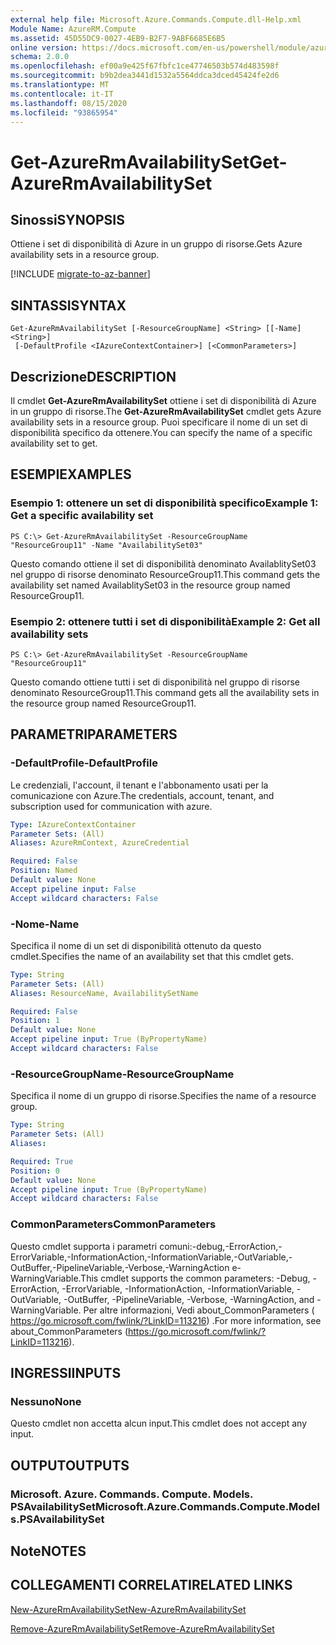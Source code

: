 ```yaml
---
external help file: Microsoft.Azure.Commands.Compute.dll-Help.xml
Module Name: AzureRM.Compute
ms.assetid: 45D55DC9-0027-4EB9-B2F7-9ABF6685E6B5
online version: https://docs.microsoft.com/en-us/powershell/module/azurerm.compute/get-azurermavailabilityset
schema: 2.0.0
ms.openlocfilehash: ef00a9e425f67fbfc1ce47746503b574d483598f
ms.sourcegitcommit: b9b2dea3441d1532a5564ddca3dced45424fe2d6
ms.translationtype: MT
ms.contentlocale: it-IT
ms.lasthandoff: 08/15/2020
ms.locfileid: "93865954"
---
```

# <span data-ttu-id="d2702-101">Get-AzureRmAvailabilitySet</span><span class="sxs-lookup"><span data-stu-id="d2702-101">Get-AzureRmAvailabilitySet</span></span>

## <span data-ttu-id="d2702-102">Sinossi</span><span class="sxs-lookup"><span data-stu-id="d2702-102">SYNOPSIS</span></span>
<span data-ttu-id="d2702-103">Ottiene i set di disponibilità di Azure in un gruppo di risorse.</span><span class="sxs-lookup"><span data-stu-id="d2702-103">Gets Azure availability sets in a resource group.</span></span>

[!INCLUDE [migrate-to-az-banner](../../includes/migrate-to-az-banner.md)]

## <span data-ttu-id="d2702-104">SINTASSI</span><span class="sxs-lookup"><span data-stu-id="d2702-104">SYNTAX</span></span>

```
Get-AzureRmAvailabilitySet [-ResourceGroupName] <String> [[-Name] <String>]
 [-DefaultProfile <IAzureContextContainer>] [<CommonParameters>]
```

## <span data-ttu-id="d2702-105">Descrizione</span><span class="sxs-lookup"><span data-stu-id="d2702-105">DESCRIPTION</span></span>
<span data-ttu-id="d2702-106">Il cmdlet **Get-AzureRmAvailabilitySet** ottiene i set di disponibilità di Azure in un gruppo di risorse.</span><span class="sxs-lookup"><span data-stu-id="d2702-106">The **Get-AzureRmAvailabilitySet** cmdlet gets Azure availability sets in a resource group.</span></span>
<span data-ttu-id="d2702-107">Puoi specificare il nome di un set di disponibilità specifico da ottenere.</span><span class="sxs-lookup"><span data-stu-id="d2702-107">You can specify the name of a specific availability set to get.</span></span>

## <span data-ttu-id="d2702-108">ESEMPI</span><span class="sxs-lookup"><span data-stu-id="d2702-108">EXAMPLES</span></span>

### <span data-ttu-id="d2702-109">Esempio 1: ottenere un set di disponibilità specifico</span><span class="sxs-lookup"><span data-stu-id="d2702-109">Example 1: Get a specific availability set</span></span>
```
PS C:\> Get-AzureRmAvailabilitySet -ResourceGroupName "ResourceGroup11" -Name "AvailabilitySet03"
```

<span data-ttu-id="d2702-110">Questo comando ottiene il set di disponibilità denominato AvailablitySet03 nel gruppo di risorse denominato ResourceGroup11.</span><span class="sxs-lookup"><span data-stu-id="d2702-110">This command gets the availability set named AvailablitySet03 in the resource group named ResourceGroup11.</span></span>

### <span data-ttu-id="d2702-111">Esempio 2: ottenere tutti i set di disponibilità</span><span class="sxs-lookup"><span data-stu-id="d2702-111">Example 2: Get all availability sets</span></span>
```
PS C:\> Get-AzureRmAvailabilitySet -ResourceGroupName "ResourceGroup11"
```

<span data-ttu-id="d2702-112">Questo comando ottiene tutti i set di disponibilità nel gruppo di risorse denominato ResourceGroup11.</span><span class="sxs-lookup"><span data-stu-id="d2702-112">This command gets all the availability sets in the resource group named ResourceGroup11.</span></span>

## <span data-ttu-id="d2702-113">PARAMETRI</span><span class="sxs-lookup"><span data-stu-id="d2702-113">PARAMETERS</span></span>

### <span data-ttu-id="d2702-114">-DefaultProfile</span><span class="sxs-lookup"><span data-stu-id="d2702-114">-DefaultProfile</span></span>
<span data-ttu-id="d2702-115">Le credenziali, l'account, il tenant e l'abbonamento usati per la comunicazione con Azure.</span><span class="sxs-lookup"><span data-stu-id="d2702-115">The credentials, account, tenant, and subscription used for communication with azure.</span></span>

```yaml
Type: IAzureContextContainer
Parameter Sets: (All)
Aliases: AzureRmContext, AzureCredential

Required: False
Position: Named
Default value: None
Accept pipeline input: False
Accept wildcard characters: False
```

### <span data-ttu-id="d2702-116">-Nome</span><span class="sxs-lookup"><span data-stu-id="d2702-116">-Name</span></span>
<span data-ttu-id="d2702-117">Specifica il nome di un set di disponibilità ottenuto da questo cmdlet.</span><span class="sxs-lookup"><span data-stu-id="d2702-117">Specifies the name of an availability set that this cmdlet gets.</span></span>

```yaml
Type: String
Parameter Sets: (All)
Aliases: ResourceName, AvailabilitySetName

Required: False
Position: 1
Default value: None
Accept pipeline input: True (ByPropertyName)
Accept wildcard characters: False
```

### <span data-ttu-id="d2702-118">-ResourceGroupName</span><span class="sxs-lookup"><span data-stu-id="d2702-118">-ResourceGroupName</span></span>
<span data-ttu-id="d2702-119">Specifica il nome di un gruppo di risorse.</span><span class="sxs-lookup"><span data-stu-id="d2702-119">Specifies the name of a resource group.</span></span>

```yaml
Type: String
Parameter Sets: (All)
Aliases: 

Required: True
Position: 0
Default value: None
Accept pipeline input: True (ByPropertyName)
Accept wildcard characters: False
```

### <span data-ttu-id="d2702-120">CommonParameters</span><span class="sxs-lookup"><span data-stu-id="d2702-120">CommonParameters</span></span>
<span data-ttu-id="d2702-121">Questo cmdlet supporta i parametri comuni:-debug,-ErrorAction,-ErrorVariable,-InformationAction,-InformationVariable,-OutVariable,-OutBuffer,-PipelineVariable,-Verbose,-WarningAction e-WarningVariable.</span><span class="sxs-lookup"><span data-stu-id="d2702-121">This cmdlet supports the common parameters: -Debug, -ErrorAction, -ErrorVariable, -InformationAction, -InformationVariable, -OutVariable, -OutBuffer, -PipelineVariable, -Verbose, -WarningAction, and -WarningVariable.</span></span> <span data-ttu-id="d2702-122">Per altre informazioni, Vedi about_CommonParameters ( https://go.microsoft.com/fwlink/?LinkID=113216) .</span><span class="sxs-lookup"><span data-stu-id="d2702-122">For more information, see about_CommonParameters (https://go.microsoft.com/fwlink/?LinkID=113216).</span></span>

## <span data-ttu-id="d2702-123">INGRESSI</span><span class="sxs-lookup"><span data-stu-id="d2702-123">INPUTS</span></span>

### <span data-ttu-id="d2702-124">Nessuno</span><span class="sxs-lookup"><span data-stu-id="d2702-124">None</span></span>
<span data-ttu-id="d2702-125">Questo cmdlet non accetta alcun input.</span><span class="sxs-lookup"><span data-stu-id="d2702-125">This cmdlet does not accept any input.</span></span>

## <span data-ttu-id="d2702-126">OUTPUT</span><span class="sxs-lookup"><span data-stu-id="d2702-126">OUTPUTS</span></span>

### <span data-ttu-id="d2702-127">Microsoft. Azure. Commands. Compute. Models. PSAvailabilitySet</span><span class="sxs-lookup"><span data-stu-id="d2702-127">Microsoft.Azure.Commands.Compute.Models.PSAvailabilitySet</span></span>

## <span data-ttu-id="d2702-128">Note</span><span class="sxs-lookup"><span data-stu-id="d2702-128">NOTES</span></span>

## <span data-ttu-id="d2702-129">COLLEGAMENTI CORRELATI</span><span class="sxs-lookup"><span data-stu-id="d2702-129">RELATED LINKS</span></span>

[<span data-ttu-id="d2702-130">New-AzureRmAvailabilitySet</span><span class="sxs-lookup"><span data-stu-id="d2702-130">New-AzureRmAvailabilitySet</span></span>](./New-AzureRmAvailabilitySet.md)

[<span data-ttu-id="d2702-131">Remove-AzureRmAvailabilitySet</span><span class="sxs-lookup"><span data-stu-id="d2702-131">Remove-AzureRmAvailabilitySet</span></span>](./Remove-AzureRmAvailabilitySet.md)


